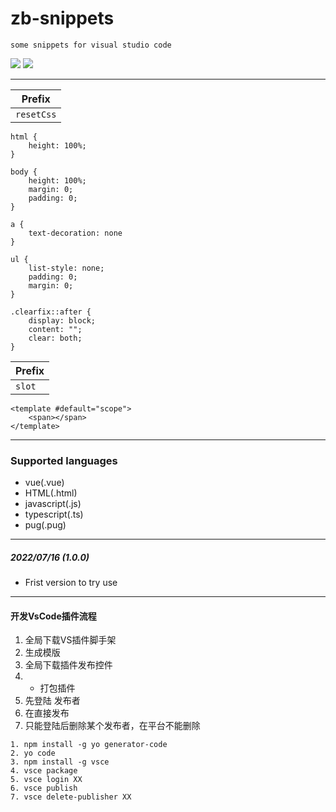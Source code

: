 # zb-snippets

```
some snippets for visual studio code
```

[![](https://vsmarketplacebadge.apphb.com/version/hollowtree.vue-snippets.svg)](https://marketplace.visualstudio.com/items?itemName=zhubo.zb-snippets)
[![](https://vsmarketplacebadge.apphb.com/installs/hollowtree.vue-snippets.svg)](https://marketplace.visualstudio.com/items?itemName=zhubo.zb-snippets)

--------------------------------------

| Prefix |
| ------ |
| `resetCss` |

```
html {
    height: 100%;
}

body {
    height: 100%;
    margin: 0;
    padding: 0;
}

a {
    text-decoration: none
}

ul {
    list-style: none;
    padding: 0;
    margin: 0;
}

.clearfix::after {
    display: block;
    content: "";
    clear: both;
}
```
| Prefix |
| ------ |
| `slot` |
```
<template #default="scope">
    <span></span>
</template>
```

--------------------------------------
### Supported languages
* vue(.vue)
* HTML(.html)
* javascript(.js)
* typescript(.ts)
* pug(.pug)

--------------------------------------
##### 2022/07/16 (1.0.0)
* Frist version to try use

--------------------------------------
#### 开发VsCode插件流程 ####
1. 全局下载VS插件脚手架
2. 生成模版
3. 全局下载插件发布控件
4. * 打包插件
5. 先登陆 发布者
6. 在直接发布
7. 只能登陆后删除某个发布者，在平台不能删除

```
1. npm install -g yo generator-code
2. yo code
3. npm install -g vsce
4. vsce package
5. vsce login XX
6. vsce publish
7. vsce delete-publisher XX
```
